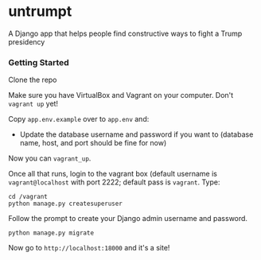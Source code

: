 # untrumpt
A Django app that helps people find constructive ways to fight a Trump presidency

### Getting Started
Clone the repo

Make sure you have VirtualBox and Vagrant on your computer. Don't `vagrant up` yet!

Copy `app.env.example` over to `app.env` and:
- Update the database username and password if you want to (database name, host, and port should be fine for now)

Now you can `vagrant_up`.

Once all that runs, login to the vagrant box (default username is `vagrant@localhost` with port 2222; default pass is `vagrant`. Type:
```
cd /vagrant
python manage.py createsuperuser
```

Follow the prompt to create your Django admin username and password.

```
python manage.py migrate
```

Now go to `http://localhost:18000` and it's a site!
